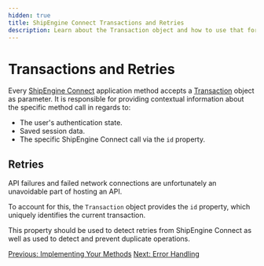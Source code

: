 ```yaml
---
hidden: true
title: ShipEngine Connect Transactions and Retries
description: Learn about the Transaction object and how to use that for call retries after unexpected errors.
---
```


Transactions and Retries
==================

Every [ShipEngine Connect](./index.md) application method accepts a [Transaction](reference/transaction.md) object as parameter. It is responsible for providing contextual information about the specific method call in regards to:

* The user's authentication state.
* Saved session data.
* The specific ShipEngine Connect call via the `id` property.

Retries
-------
API failures and failed network connections are unfortunately an unavoidable part of hosting an API.

To account for this, the `Transaction` object provides the `id` property, which uniquely identifies the current transaction.

This property should be used to detect retries from ShipEngine Connect as well as used to detect and prevent duplicate operations.


<div class="previous-next-nav">
  <a class="button button-small button-secondary" href="./implementation.md">Previous: Implementing Your Methods</a>
  <a class="button button-small button-secondary" href="./error-handling.md">Next: Error Handling</a>
</div>
